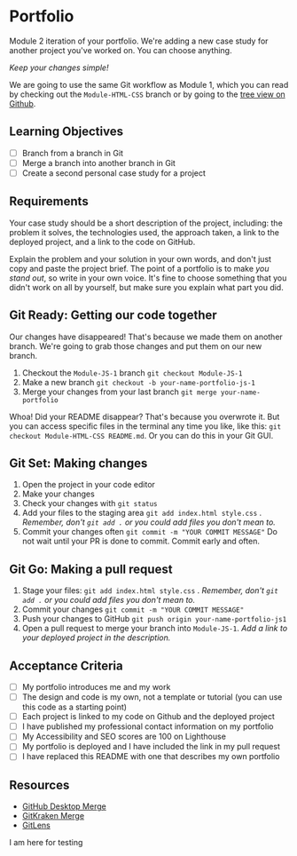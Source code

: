 # Portfolio

Module 2 iteration of your portfolio. We're adding a new case study for another project you've worked on. You can choose anything.

_Keep your changes simple!_

We are going to use the same Git workflow as Module 1, which you can read by checking out the `Module-HTML-CSS` branch or by going to the [tree view on Github](https://github.com/CodeYourFuture/Portfolio/tree/Module-HTML-CSS).

## Learning Objectives

- [ ] Branch from a branch in Git
- [ ] Merge a branch into another branch in Git
- [ ] Create a second personal case study for a project

## Requirements

Your case study should be a short description of the project, including: the problem it solves, the technologies used, the approach taken, a link to the deployed project, and a link to the code on GitHub.

Explain the problem and your solution in your own words, and don't just copy and paste the project brief. The point of a portfolio is to make _you stand out_, so write in your own voice. It's fine to choose something that you didn't work on all by yourself, but make sure you explain what part you did.

## Git Ready: Getting our code together

Our changes have disappeared! That's because we made them on another branch. We're going to grab those changes and put them on our new branch.

1. Checkout the `Module-JS-1` branch `git checkout Module-JS-1`
1. Make a new branch `git checkout -b your-name-portfolio-js-1`
1. Merge your changes from your last branch `git merge your-name-portfolio`

Whoa! Did your README disappear? That's because you overwrote it. But you can access specific files in the terminal any time you like, like this: `git checkout Module-HTML-CSS README.md`. Or you can do this in your Git GUI.

## Git Set: Making changes

1. Open the project in your code editor
1. Make your changes
1. Check your changes with `git status`
1. Add your files to the staging area `git add index.html style.css` . _Remember, don't `git add .` or you could add files you don't mean to._
1. Commit your changes often `git commit -m "YOUR COMMIT MESSAGE"` Do not wait until your PR is done to commit. Commit early and often.

## Git Go: Making a pull request

1. Stage your files: `git add index.html style.css` . _Remember, don't `git add .` or you could add files you don't mean to._
1. Commit your changes `git commit -m "YOUR COMMIT MESSAGE"`
1. Push your changes to GitHub `git push origin your-name-portfolio-js1`
1. Open a pull request to merge your branch into `Module-JS-1`. _Add a link to your deployed project in the description._

## Acceptance Criteria

- [ ] My portfolio introduces me and my work
- [ ] The design and code is my own, not a template or tutorial (you can use this code as a starting point)
- [ ] Each project is linked to my code on Github and the deployed project
- [ ] I have published my professional contact information on my portfolio
- [ ] My Accessibility and SEO scores are 100 on Lighthouse
- [ ] My portfolio is deployed and I have included the link in my pull request
- [ ] I have replaced this README with one that describes my own portfolio

## Resources

- [GitHub Desktop Merge](https://docs.github.com/en/desktop/contributing-and-collaborating-using-github-desktop/keeping-your-local-repository-in-sync-with-github/syncing-your-branch#merging-another-branch-into-your-project-branch)
- [GitKraken Merge](https://www.youtube.com/watch?v=mS8oUqqc2G8)
- [GitLens](https://marketplace.visualstudio.com/items?itemName=eamodio.gitlens/)

I am here for testing